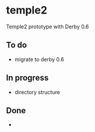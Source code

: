 temple2
=======

Temple2 prototype with Derby 0.6

## To do

- migrate to derby 0.6

## In progress

- directory structure

## Done

- 